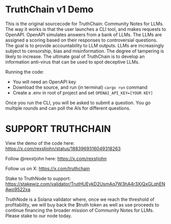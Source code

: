 # TruthChain v1 Demo

This is the original sourcecode for TruthChain: Community Notes for LLMs. The way it works is that the user launches a CLI tool, and makes requests to OpenAPI. OpenAPI simulates answers from a bank of LLMs. The LLMs are assigned a scoring based on their responses to controversial questions. The goal is to provide accountability to LLM outputs. LLMs are increasingly subject to censorship, bias and misinformation. The degree of tampering is likely to increase. The ultimate goal of TruthChain is to develop an information anti-virus that can be used to spot deceptive LLMs. 

Running the code:  
- You will need an OpenAPI key
- Download the source, and run (in terminal) `cargo run` command
- Create a .env in root of project and set `OPENAI_API_KEY=[YOUR KEY]`  

Once you run the CLI, you will be asked to submit a question. You go multiple rounds and can poll the AIs for different questions.

# SUPPORT TRUTHCHAIN

View the demo of the code here: https://x.com/rexstjohn/status/1883969316049318263  

Follow @rexstjohn here: https://x.com/rexstjohn

Follow us on X: https://x.com/truthchain  

Stake to TruthNode to support: https://stakewiz.com/validator/TrutHUEykD2UsmAq7W3hA4r3XiQxGLqhENAwo9522xa  

TruthNode is a Solana validator where, once we reach the threshold of profitability, we will buy back the $truth token as well as use proceeds to continue financing the broader mission of Community Notes for LLMs. Please stake to our node today.

